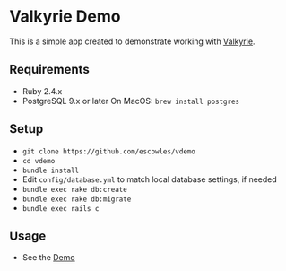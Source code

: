 # Valkyrie Demo

This is a simple app created to demonstrate working with [Valkyrie](https://github.com/samvera-labs/valkyrie).

## Requirements
* Ruby 2.4.x
* PostgreSQL 9.x or later
  On MacOS: `brew install postgres`

## Setup
* `git clone https://github.com/escowles/vdemo`
* `cd vdemo`
* `bundle install`
* Edit `config/database.yml` to match local database settings, if needed
* `bundle exec rake db:create`
* `bundle exec rake db:migrate`
* `bundle exec rails c`

## Usage
* See the [Demo](https://github.com/escowles/vdemo/wiki/Demo)
